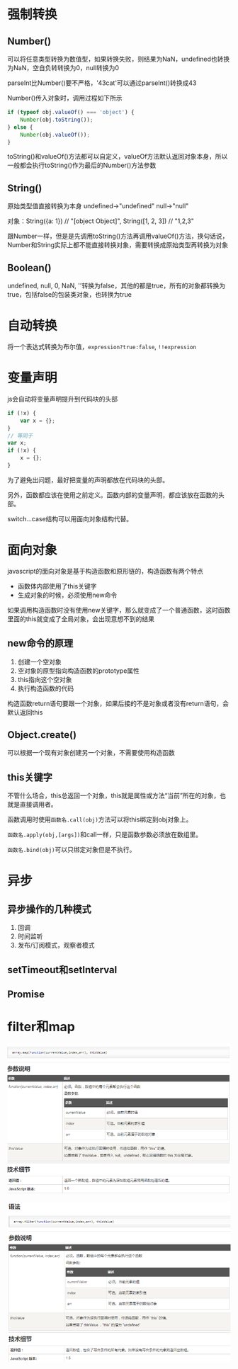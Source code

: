 # 强制转换

## Number()

可以将任意类型转换为数值型，如果转换失败，则结果为NaN，undefined也转换为NaN，空自负转转换为0，null转换为0

parseInt比Number()要不严格，'43cat'可以通过parseInt()转换成43

Number()传入对象时，调用过程如下所示

```javascript
if (typeof obj.valueOf() === 'object') {
    Number(obj.toString());
} else {
    Number(obj.valueOf());
}
```
toString()和valueOf()方法都可以自定义，valueOf方法默认返回对象本身，所以一般都会执行toString()作为最后的Number()方法参数

## String()

原始类型值直接转换为本身 undefined->"undefined" null->"null"

对象：String({a: 1}) // "[object Object]", String([1, 2, 3]) // "1,2,3"

跟Number一样，但是是先调用toString()方法再调用valueOf()方法，换句话说，Number和String实际上都不能直接转换对象，需要转换成原始类型再转换为对象

## Boolean()

undefined, null, 0, NaN, ''转换为false，其他的都是true，所有的对象都转换为true，包括false的包装类对象，也转换为true

# 自动转换

将一个表达式转换为布尔值，`expression?true:false`, `!!expression`

# 变量声明

js会自动将变量声明提升到代码块的头部

```javascript
if (!x) {
    var x = {};
}
// 等同于
var x;
if (!x) {
    x = {};
}
```

为了避免出问题，最好把变量的声明都放在代码块的头部。

另外，函数都应该在使用之前定义。函数内部的变量声明，都应该放在函数的头部。

switch...case结构可以用面向对象结构代替。

# 面向对象

javascript的面向对象是基于构造函数和原形链的，构造函数有两个特点

* 函数体内部使用了this关键字
* 生成对象的时候，必须使用new命令

如果调用构造函数时没有使用new关键字，那么就变成了一个普通函数，这时函数里面的this就变成了全局对象，会出现意想不到的结果

## new命令的原理

1. 创建一个空对象
2. 空对象的原型指向构造函数的prototype属性
3. this指向这个空对象
4. 执行构造函数的代码

构造函数return语句要跟一个对象，如果后接的不是对象或者没有return语句，会默认返回this

## Object.create()

可以根据一个现有对象创建另一个对象，不需要使用构造函数

## this关键字

不管什么场合，this总返回一个对象，this就是属性或方法“当前”所在的对象，也就是直接调用者。

函数调用时使用`函数名.call(obj)`方法可以将this绑定到obj对象上。

`函数名.apply(obj,[args])`和call一样，只是函数参数必须放在数组里。

`函数名.bind(obj)`可以只绑定对象但是不执行。

# 异步

## 异步操作的几种模式

1. 回调
2. 时间监听
3. 发布/订阅模式，观察者模式

## setTimeout和setInterval

## Promise

# filter和map

![](images/map.png)

![](images/filter.png)